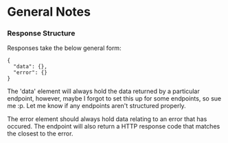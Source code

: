 General Notes
=============


### Response Structure

Responses take the below general form:

```
{
  "data": {},
  "error": {}
}
```

The 'data' element will always hold the data returned by a particular endpoint, however, maybe I forgot to set this up for some endpoints, so sue me :p. Let me know if any endpoints aren't structured properly.

The error element should always hold data relating to an error that has occured. The endpoint will also return a HTTP response code that matches the closest to the error.
